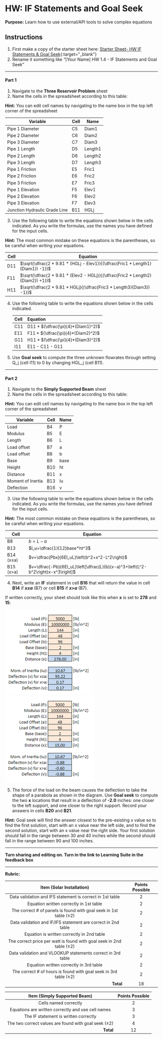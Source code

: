 #  HW: IF Statements and Goal Seek

**Purpose:** Learn how to use external/API tools to solve complex equations

## Instructions
1. First make a copy of the starter sheet here:
   [Starter Sheet- HW IF Statements & Goal Seek](https://docs.google.com/spreadsheets/u/0/d/1rUlyf8lmHztFnhjQZp-jJvgtg7bNhADAEoz0q4NbXms/edit){:target="_blank"}
2. Rename it something like “[Your Name] HW 1.4 - IF Statements and Goal Seek”

---

#### Part 1
1. Navigate to the **Three Reservoir Problem** sheet
2. Name the cells in the spreadsheet according to this table:

**Hint:** You can edit cell names by navigating to the name box in the top left corner of the spreadsheet

   | Variable          | Cell | Name |
   |-------------------|------|------|
   | Pipe 1 Diameter   | C5   | Diam1|
   | Pipe 2 Diameter   | C6   | Diam2|
   | Pipe 3 Diameter   | C7   | Diam3|
   | Pipe 1 Length     | D5   | Length1|
   | Pipe 2 Length     | D6   | Length2|
   | Pipe 3 Length     | D7   | Length3|
   | Pipe 1 Friction     | E5   | Fric1|
   | Pipe 2 Friction     | E6   | Fric2|
   | Pipe 3 Friction     | E7   | Fric3|
   | Pipe 1 Elevation     | F5   | Elev1|
   | Pipe 2 Elevation     | F6   | Elev2|
   | Pipe 3 Elevation     | F7   | Elev3|
   | Junction Hydraulic Grade Line     | B11   | HGLj|

3. Use the following table to write the equations shown below in the cells indicated. As you write the formulas, use the names you have defined for the input cells.

**Hint:** The most common mistake on these equations is the parentheses, so be careful when writing your equations.

   | Cell      | Equation                                                                          |
   |-----------|-----------------------------------------------------------------------------------|
   | D11       | $\sqrt{\dfrac{2 * 9.81 * (HGLj - Elev1)}{(\dfrac{Fric1 * Length1}{Diam1}) -1}}$   |
   | F11       | $\sqrt{\dfrac{2 * 9.81 * (Elev2 - HGLj)}{(\dfrac{Fric2 * Length2}{Diam2}) +1}}$   |
   | H11       | $\sqrt{\dfrac{2 * 9.81 * HGLj}{(\dfrac{Fric3 * Length3}{Diam3}) -1}}$           |

4. Use the following table to write the equations shown below in the cells indicated. 

   | Cell      | Equation                                                                          |
   |-----------|-----------------------------------------------------------------------------------|
   | C11       | D11 * $(\dfrac{\pi}{4}*(Diam1)^2)$   |
   | E11       | F11 * $(\dfrac{\pi}{4}*(Diam2)^2)$   |
   | G11       | H11 * $(\dfrac{\pi}{4}*(Diam3)^2)$   |
   | I11       | E11 - C11 - G11        |

5. Use **Goal seek** to compute the three unknown flowrates through setting Q_j (cell I11) to 0 by changing HGL_j (cell B11).

---

#### Part 2

1. Navigate to the **Simply Supported Beam** sheet
2. Name the cells in the spreadsheet according to this table:

**Hint:** You can edit cell names by navigating to the name box in the top left corner of the spreadsheet

   | Variable          | Cell | Name |
   |-------------------|------|------|
   | Load              | B4   | P    |
   | Modulus           | B5   | E    |
   | Length            | B6   | L    |
   | Load offset       | B7   | a    |
   | Load offset       | B8   | b    |
   | Base              | B9   | base |
   | Height            | B10  | ht   |
   | Distance          | B11  | x    |
   | Moment of Inertia | B13  | Iu   |
   | Deflection        | B16  | v    |

3. Use the following table to write the equations shown below in the cells indicated. As you write the formulas, use the names you have defined for the input cells.

**Hint:** The most common mistake on these equations is the parentheses, so be careful when writing your equations.

   | Cell      | Equation                                                                          |
   |-----------|-----------------------------------------------------------------------------------|
   | B8        | $b=L-a$                                                                           |
   | B13       | $I_u=\dfrac{1}{12}base*ht^3$                                                      |
   | B14 (x≤a) | $v=\dfrac{Pbx}{6EI_uL}\left(b^2+x^2-L^2\right)$                                   |
   | B15 (x>a) | $v=\dfrac{-Pb}{6EI_uL}\left[\dfrac{L}{b}(x-a)^3+\left(L^2-b^2\right)x-x^3\right]$ |

4. Next, write an **IF** statement in cell **B16** that will return the value in cell **B14** if ***x≤a*** (B7) or cell **B15** if ***x>a*** (B7).

If written correctly, your sheet should look like this when **x** is set to **278** and **15**:

![Deflection1.png](images/Deflection1.png)![Deflection2.png](images/Deflection2.png)

5. The force of the load on the beam causes the deflection to take the shape of a parabola as shown in the diagram. Use **Goal seek** to compute the two **x** locations that result in a deflection of **-2.0** inches: one closer to the left support, and one closer to the right support. Record your answers in cells **B20** and **B21**.

**Hint:** Goal seek will find the answer closest to the pre-existing x value so to find the first solution, start with an x value near the left side, and to find the second solution, start with an x value near the right side. Your first solution should fall in the range between 30 and 40 inches while the second should fall in the range between 90 and 100 inches.

---

**Turn sharing and editing on. Turn in the link to Learning Suite in the feedback box**

---

**Rubric:**

|                         Item (Solar Installation)                         | Points Possible |
|:-------------------------------------------------------------------------:|:---------------:|
|         Data validation and IFS statement is correct in 1st table         |        2        |
|                  Equation written correctly in 1st table                  |        2        |
|     The correct # of panels is found with goal seek in 1st table (±2)     |        2        |
|       Data validation and IF/IFS statement are correct in 2nd table       |        2        |
|                Equation is written correctly in 2nd table                 |        2        |
|   The correct price per watt is found with goal seek in 2nd table (±2)    |        2        |
|        Data validation and VLOOKUP statements correct in 3rd table        |        2        |
|                  Equation written correctly in 3rd table                  |        2        |
|     The correct # of hours is found with goal seek in 3rd table (±2)      |        2        |
|              <div style="text-align: right">**Total**</div>               |       18        |

|               Item (Simply Supported Beam)                | Points Possible |
|:---------------------------------------------------------:|:---------------:|
|                   Cells named correctly                   |        2        |
|    Equations are written correctly and use cell names     |        3        |
|           The IF statement is written correctly           |        3        |
|   The two correct values are found with goal seek (±2)    |        4        |
|      <div style="text-align: right">**Total**</div>       |       12        |
